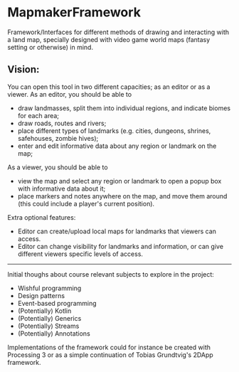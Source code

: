 # MapmakerFramework

Framework/Interfaces for different methods of drawing and interacting with a land map, specially designed with video game world maps (fantasy setting or otherwise) in mind.

Vision:
-----------------
You can open this tool in two different capacities; as an editor or as a viewer.
As an editor, you should be able to
  - draw landmasses, split them into individual regions, and indicate biomes for each area;
  - draw roads, routes and rivers;
  - place different types of landmarks (e.g. cities, dungeons, shrines, safehouses, zombie hives);
  - enter and edit informative data about any region or landmark on the map;

As a viewer, you should be able to
  - view the map and select any region or landmark to open a popup box with informative data about it;
  - place markers and notes anywhere on the map, and move them around (this could include a player's current position).

Extra optional features:
  - Editor can create/upload local maps for landmarks that viewers can access.
  - Editor can change visibility for landmarks and information, or can give different viewers specific levels of access.
-----------------

Initial thoughs about course relevant subjects to explore in the project:
- Wishful programming
- Design patterns
- Event-based programming
- (Potentially) Kotlin
- (Potentially) Generics
- (Potentially) Streams
- (Potentially) Annotations

Implementations of the framework could for instance be created with Processing 3 or as a simple continuation of Tobias Grundtvig's 2DApp framework.
